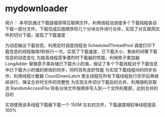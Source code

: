 # mydownloader
简介：
本项目通过下载链接获得互联网文件，利用线程池调度多个下载线程各自下载一部分文件，下载完成后按顺序将几个分块文件进行合并，实现了对互联网文件的切分下载，提高了下载速度

为动态输出下载状态，利用定时调度线程池 ScheduledThreadPool 调度打印下载信息的线程每隔1秒执行一次，实现了下载速度、已下载大小、剩余时间等下载信息的动态变化
为提高线程竞争激烈时下载器的性能，利用原子累加器 LongAdder 替换原子类存储已下载大小的值，保证了多个下载线程对于下载信息中已下载大小的值的修改的同步，同时具有良好性能
为实现下载线程间的同步协作，利用线程计数器 CountDownLatch 使主线程在所有下载线程执行完毕后再继续进行，保证合并时文件的完整性
为实现文件切分下载后的合并，利用随机存取流 RandomAccessFile 将各分块文件按顺序写入到一个文件的尾部，达到合并的目的

实测使用该多线程下载器下载一个 150M 左右的文件，下载速度相较单线程提高100%
